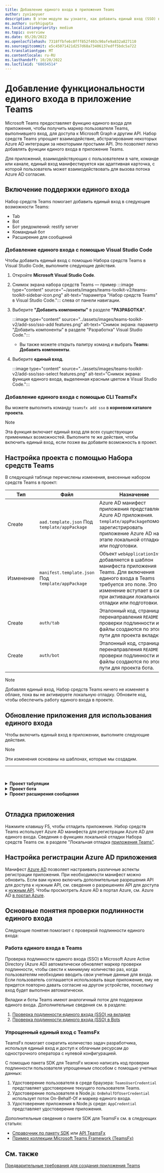```yaml
---
title: Добавление единого входа в приложения Teams
author: zyxiaoyuer
description: В этом модуле вы узнаете, как добавить единый вход (SSO) в Teams Toolkit, включить поддержку единого входа и обновить приложение для использования единого входа.
ms.author: surbhigupta
ms.localizationpriority: medium
ms.topic: overview
ms.date: 05/20/2022
ms.openlocfilehash: 7318ffbfe6c0fff852f493c90afe9a832a827110
ms.sourcegitcommit: e5c45071421d257d68a73406137edff5bdc5a722
ms.translationtype: MT
ms.contentlocale: ru-RU
ms.lasthandoff: 10/20/2022
ms.locfileid: "68654514"
---
```

# <a name="add-single-sign-on-to-teams-app"></a>Добавление функциональности единого входа в приложение Teams

Microsoft Teams предоставляет функцию единого входа для приложения, чтобы получить маркер пользователя Teams, выполнившего вход, для доступа к Microsoft Graph и другим API. Набор средств Teams упрощает взаимодействие, абстрагирование некоторых Azure AD интеграции за некоторыми простыми API. Это позволяет легко добавлять функции единого входа в приложение Teams.

Для приложений, взаимодействующих с пользователем в чате, команде или канале, единый вход манифестируется как адаптивная карточка, с которой пользователь может взаимодействовать для вызова потока Azure AD согласия.

## <a name="enable-sso-support"></a>Включение поддержки единого входа

Набор средств Teams помогает добавить единый вход в следующие возможности Teams:

* Tab
* Bot
* Бот уведомлений: restify server
* Командный бот
* Расширение для сообщений

### <a name="add-sso-using-visual-studio-code"></a>Добавление единого входа с помощью Visual Studio Code

Чтобы добавить единый вход с помощью Набора средств Teams в Visual Studio Code, выполните следующие действия.

1. Откройте **Microsoft Visual Studio Code**.
2. Снимок экрана набора средств Teams — пример :::image type="content" source="~/assets/images/teams-toolkit-v2/teams-toolkit-sidebar-icon.png" alt-text="параметра &quot;Набор средств Teams&quot; в Visual Studio Code."::: слева от панели навигации.
3. Выберите **"Добавить компоненты"** в разделе **"РАЗРАБОТКА"**.

   :::image type="content" source="../assets/images/teams-toolkit-v2/add-sso/sso-add features.png" alt-text="Снимок экрана: параметр &quot;Добавить компоненты&quot; в разделе &quot;Разработка&quot; Visual Studio Code.":::

   * Вы также можете открыть палитру команд и выбрать **Teams: Добавить компоненты**.

4. Выберите **единый вход**.

   :::image type="content" source="../assets/images/teams-toolkit-v2/add-sso/sso-select features.png" alt-text="Снимок экрана: функция единого входа, выделенная красным цветом в Visual Studio Code.":::

### <a name="add-sso-using-teamsfx-cli"></a>Добавление единого входа с помощью CLI TeamsFx

Вы можете выполнить команду `teamsfx add sso` в **корневом каталоге проекта**.

> [!NOTE]
> Эта функция включает единый вход для всех существующих применимых возможностей. Выполните те же действия, чтобы включить единый вход, если позже вы добавите возможность в проект.

## <a name="customize-your-project-using-teams-toolkit"></a>Настройка проекта с помощью Набора средств Teams

В следующей таблице перечислены изменения, внесенные набором средств Teams в проект:

| **Тип** | **Файл**                                             | **Назначение**                                                                                                                                                                               |
| -------- | ---------------------------------------------------- | ----------------------------------------------------------------------------------------------------------------------------------------------------------------------------------------- |
| Create   | `aad.template.json` Под `template/appPackage`      | Azure AD манифест приложения представляет Azure AD приложения. `template/appPackage`помогает зарегистрировать приложение Azure AD на этапе локальной отладки или подготовки.                                |
| Изменение   | `manifest.template.json` Под `template/appPackage` | Объект `webApplicationInfo` добавляется в шаблон манифеста приложения Teams. Для включения единого входа в Teams требуется это поле. Это изменение вступает в силу при активации локальной отладки или подготовки. |
| Create   | `auth/tab`                                           | Эталонный код, страницы перенаправления `README.md` проверки подлинности и файлы создаются по этому пути для проекта вкладки.                                                                                  |
| Create   | `auth/bot`                                           | Эталонный код, страницы перенаправления `README.md` проверки подлинности и файлы создаются по этому пути для проекта бота.                                                                                  |

> [!NOTE]
> Добавляя единый вход, Набор средств Teams ничего не изменяет в облаке, пока вы не активируете локальную отладку. Обновите код, чтобы обеспечить работу единого входа в проекте.

## <a name="update-your-application-to-use-sso"></a>Обновление приложения для использования единого входа

Чтобы включить единый вход в приложении, выполните следующие действия.

> [!NOTE]
> Эти изменения основаны на шаблонах, которые мы создадим.

---

<br>
<br><details>
<summary><b>Проект табуляции </b></summary>

1. Скопируйте `auth-start.html` `auth-end.htm`\*\*и в `auth/public` папку .`tabs/public/` Teams Toolkit регистрирует эти две конечные точки в Azure AD для Azure AD перенаправления.

2. Скопируйте `sso` папку в `auth/tab` папку `tabs/src/sso/`.

   * `InitTeamsFx`: файл реализует функцию, которая инициализирует пакет SDK `GetUserProfile` TeamsFx и открывает компонент после инициализации пакета SDK.

   * `GetUserProfile`: файл реализует функцию, которая вызывает Microsoft API Graph для получения сведений о пользователе.

3. Выполните `npm install @microsoft/teamsfx-react` в .`tabs/`

4. Добавьте следующие строки для `tabs/src/components/sample/Welcome.tsx` импорта `InitTeamsFx`:

   ```Bash

   import { InitTeamsFx } from "../../sso/InitTeamsFx";

   ```

5. Замените следующую строку:

   `<AddSSO />` с `<InitTeamsFx />` заменой компонента `AddSso` компонентом `InitTeamsFx` .

</details>
<details>
<summary><b>Проект бота </b></summary>

#### <a name="set-up-the-azure-ad-redirects"></a>Настройка перенаправлений Azure AD перенаправлений

1. Переместите `auth/bot/public` папку в `bot/src`. Эта папка содержит HTML-страницы, размещаемую в приложении бота. Когда единый вход инициируется с Azure AD, он перенаправляет пользователя на HTML-страницы.
1. Измените код `bot/src/index` , чтобы добавить соответствующие `restify` маршруты на HTML-страницы.

   ```ts
   const path = require("path");

   server.get(
     "/auth-*.html",
     restify.plugins.serveStatic({
       directory: path.join(__dirname, "public"),
     })
   );
   ```

#### <a name="update-your-app"></a>Обновите приложение

Обработчик команд единого `ProfileSsoCommandHandler` входа использует Azure AD для вызова Microsoft Graph. Этот маркер получается с помощью маркера пользователя Teams, выполнив вход. Поток объединяется в диалоговом окне, в котором при необходимости отображается диалоговое окно согласия.

1. Переместите `profileSsoCommandHandler` файл в `auth/bot/sso` папку `bot/src`в . `ProfileSsoCommandHandler` Класс  — это обработчик команд единого входа для получения сведений о пользователе с помощью маркера единого входа. Следуйте этому методу и создайте собственный обработчик команд единого входа.
1. Откройте `package.json` файл и убедитесь, что версия пакета SDK teamsfx >= 1.2.0.
1. Выполните `npm install isomorphic-fetch --save` команду в папке `bot` .
1. Для сценария ts выполните команду `npm install copyfiles --save-dev` в `bot` папке и замените следующие строки в `package.json`:

   ```json
   "build": "tsc --build && shx cp -r ./src/adaptiveCards ./lib/src",
   ```

    с 

   ```json
   "build": "tsc --build && shx cp -r ./src/adaptiveCards ./lib/src && copyfiles src/public/*.html lib/",
   ```

   При этом копируются HTML-страницы, используемые для перенаправления проверки подлинности при создании проекта бота.

1. Чтобы поток согласия единого входа был работоем, замените следующий код в файле `bot/src/index` :

   ```ts
   server.post("/api/messages", async (req, res) => {
     await commandBot.requestHandler(req, res);
   });
   ```

    с 

   ```ts
   server.post("/api/messages", async (req, res) => {
     await commandBot.requestHandler(req, res).catch((err) => {
       // Error message including "412" means it is waiting for user's consent, which is a normal process of SSO, sholdn't throw this error.
       if (!err.message.includes("412")) {
         throw err;
       }
     });
   });
   ```

1. Замените параметры экземпляра `ConversationBot` , `bot/src/internal/initialize` чтобы добавить конфигурацию единого входа и обработчик команд единого входа:

   ```ts
   export const commandBot = new ConversationBot({
       ...
       command: {
           enabled: true,
           commands: [new HelloWorldCommandHandler()],
       },
   });
   ```

    с 

   ```ts
   import { ProfileSsoCommandHandler } from "../profileSsoCommandHandler";

   export const commandBot = new ConversationBot({
       ...
       // To learn more about ssoConfig, please refer teamsfx sdk document: https://docs.microsoft.com/microsoftteams/platform/toolkit/teamsfx-sdk
       ssoConfig: {
           aad :{
               scopes:["User.Read"],
           },
       },
       command: {
           enabled: true,
           commands: [new HelloWorldCommandHandler() ],
           ssoCommands: [new ProfileSsoCommandHandler()],
       },
   });
   ```

1. Зарегистрируйте команду в манифесте приложения Teams. Откройте `templates/appPackage/manifest.template.json`и добавьте в бот следующие `commands` `commandLists` строки:

   ```json
   {
     "title": "profile",
     "description": "Show user profile using Single Sign On feature"
   }
   ```

#### <a name="add-a-new-sso-command-to-the-bot-optional"></a>Добавление новой команды единого входа в бот (необязательно)

После успешного добавления единого входа в проект можно добавить новую команду единого входа.

1. Создайте новый файл, например `photoSsoCommandHandler.ts` или `photoSsoCommandHandler.js` `bot/src/` добавьте собственный обработчик команд единого входа для вызова API Graph:

   ```TypeScript
   // for TypeScript:
   import { Activity, TurnContext, ActivityTypes } from "botbuilder";
   import "isomorphic-fetch";
   import {
       CommandMessage,
       TriggerPatterns,
       TeamsFx,
       createMicrosoftGraphClient,
       TeamsFxBotSsoCommandHandler,
       TeamsBotSsoPromptTokenResponse,
   } from "@microsoft/teamsfx";

   export class PhotoSsoCommandHandler implements TeamsFxBotSsoCommandHandler {
       triggerPatterns: TriggerPatterns = "photo";

       async handleCommandReceived(
           context: TurnContext,
           message: CommandMessage,
           tokenResponse: TeamsBotSsoPromptTokenResponse,
       ): Promise<string | Partial<Activity> | void> {
           await context.sendActivity("Retrieving user information from Microsoft Graph ...");

           const teamsfx = new TeamsFx().setSsoToken(tokenResponse.ssoToken);

           const graphClient = createMicrosoftGraphClient(teamsfx, ["User.Read"]);

           let photoUrl = "";
           try {
               const photo = await graphClient.api("/me/photo/$value").get();
               const arrayBuffer = await photo.arrayBuffer();
               const buffer=Buffer.from(arrayBuffer, 'binary');
               photoUrl = "data:image/png;base64," + buffer.toString("base64");
           } catch {
               // Could not fetch photo from user's profile, return empty string as placeholder.
           }
           if (photoUrl) {
               const photoMessage: Partial<Activity> = {
                   type: ActivityTypes.Message,
                   text: 'This is your photo:',
                   attachments: [
                       {
                           name: 'photo.png',
                           contentType: 'image/png',
                           contentUrl: photoUrl
                       }
                   ]
               };
               return photoMessage;
           } else {
               return "Could not retrieve your photo from Microsoft Graph. Please make sure you have uploaded your photo.";
           }
       }
   }
   ```

   ```javascript
   // for JavaScript:
   const { ActivityTypes } = require("botbuilder");
   require("isomorphic-fetch");
   const {
     createMicrosoftGraphClient,
     TeamsFx,
   } = require("@microsoft/teamsfx");

   class PhotoSsoCommandHandler {
     triggerPatterns = "photo";

     async handleCommandReceived(context, message, tokenResponse) {
       await context.sendActivity(
         "Retrieving user information from Microsoft Graph ..."
       );

       const teamsfx = new TeamsFx().setSsoToken(tokenResponse.ssoToken);

       const graphClient = createMicrosoftGraphClient(teamsfx, ["User.Read"]);

       let photoUrl = "";
       try {
         const photo = await graphClient.api("/me/photo/$value").get();
         const arrayBuffer = await photo.arrayBuffer();
         const buffer = Buffer.from(arrayBuffer, "binary");
         photoUrl = "data:image/png;base64," + buffer.toString("base64");
       } catch {
         // Could not fetch photo from user's profile, return empty string as placeholder.
       }
       if (photoUrl) {
         const photoMessage = {
           type: ActivityTypes.Message,
           text: "This is your photo:",
           attachments: [
             {
               name: "photo.png",
               contentType: "image/png",
               contentUrl: photoUrl,
             },
           ],
         };
         return photoMessage;
       } else {
         return "Could not retrieve your photo from Microsoft Graph. Please make sure you have uploaded your photo.";
       }
     }
   }

   module.exports = {
     PhotoSsoCommandHandler,
   };
   ```

1. Добавление `PhotoSsoCommandHandler` экземпляра в `ssoCommands` массив в:`bot/src/internal/initialize.ts`

   ```ts
   // for TypeScript:
   import { PhotoSsoCommandHandler } from "../photoSsoCommandHandler";

   export const commandBot = new ConversationBot({
       ...
       command: {
           ...
           ssoCommands: [new ProfileSsoCommandHandler(), new PhotoSsoCommandHandler()],
       },
   });
   ```

   ```javascript
   // for JavaScript:
   ...
   const { PhotoSsoCommandHandler } = require("../photoSsoCommandHandler");

   const commandBot = new ConversationBot({
       ...
       command: {
           ...
           ssoCommands: [new ProfileSsoCommandHandler(), new PhotoSsoCommandHandler()]
       },
   });
   ...

   ```

1. Зарегистрируйте команду в манифесте приложения Teams. Откройте `templates/appPackage/manifest.template.json`и добавьте в бот следующие `commands` `commandLists` строки:

   ```JSON

   {
       "title": "photo",
       "description": "Show user photo using Single Sign On feature"
   }

   ```

</details>

<details>
<summary><b>Проект расширения сообщения </b></summary>

Пример бизнес-логики предоставляет обработчик `TeamsBot` расширения TeamsActivityHandler и переопределения `handleTeamsMessagingExtensionQuery`.

Логику запроса в `handleMessageExtensionQueryWithToken` маркере можно обновить с помощью маркера, полученного с помощью маркера пользователя Teams, выполнив вход.

Чтобы сделать это в приложении, сделайте следующее:

1. Переместите `auth/bot/public` папку в `bot`. Эта папка содержит HTML-страницы, размещаемую в приложении бота. Когда потоки единого входа инициируются с Azure AD, Azure AD перенаправляет пользователя на эти страницы.

1. Измените `bot/index` свой, чтобы добавить соответствующие `restify` маршруты на эти страницы.

    ```ts
    const path = require("path");

    server.get(
        "/auth-*.html",
        restify.plugins.serveStatic({
            directory: path.join(__dirname, "public"),
        })
    );
    ```

1. Переопределите `handleTeamsMessagingExtensionQuery` интерфейс в разделе `bot/teamsBot`. Для выполнения собственной логики запроса можно следовать `handleMessageExtensionQueryWithToken` примеру кода.

1. Откройте `bot/package.json`, убедитесь, что `@microsoft/teamsfx` >= 1.2.0

1. Установите `isomorphic-fetch` пакеты npm в проекте бота.

1. (Только для ts) Установите `copyfiles` пакеты npm в проект бота, добавьте `build` или обновите скрипт `bot/package.json` следующим образом:

    ```json
    "build": "tsc --build && copyfiles ./public/*.html lib/",
    ```

    Это позволит скопировать HTML-страницы, используемые для перенаправления проверки подлинности, при создании этого проекта бота.

1. Обновите `templates/appPackage/aad.template.json` области, используемые в `handleMessageExtensionQueryWithToken`.

    ```json
    "requiredResourceAccess": [
        {
            "resourceAppId": "Microsoft Graph",
            "resourceAccess": [
                {
                    "id": "User.Read",
                    "type": "Scope"
                }
            ]
        }
    ]
    ```

</details>

<br>

## <a name="debug-your-application"></a>Отладка приложения

Нажмите клавишу F5, чтобы отладить приложение. Набор средств Teams использует Azure AD манифеста для регистрации Azure AD для единого входа. Сведения о функциях локальной отладки Набора средств Teams см. в разделе "Локальная отладка [приложения Teams"](debug-local.md).

## <a name="customize-azure-ad-application-registration"></a>Настройка регистрации Azure AD приложения

Манифест [Azure AD](/azure/active-directory/develop/reference-app-manifest) позволяет настраивать различные аспекты регистрации приложения. При необходимости манифест можно обновить. Если вам нужно включить дополнительные разрешения API для доступа к нужным API, см. сведения о разрешениях API для доступа к [нужным API](https://github.com/OfficeDev/TeamsFx/wiki/#customize-aad-manifest-template).
Чтобы просмотреть Azure AD в портал Azure, см. Azure AD [в портал Azure](https://github.com/OfficeDev/TeamsFx/wiki/Manage-AAD-application-in-Teams-Toolkit#How-to-view-the-AAD-app-on-the-Azure-portal).

## <a name="sso-authentication-concepts"></a>Основные понятия проверки подлинности единого входа

Следующие понятия помогают с проверкой подлинности единого входа:

### <a name="working-of-sso-in-teams"></a>Работа единого входа в Teams

Проверка подлинности единого входа (SSO) в Microsoft Azure Active Directory (Azure AD) автоматически обновляет маркер проверки подлинности, чтобы свести к минимуму количество раз, когда пользователям необходимо вводить свои учетные данные для входа. Если пользователь соглашается использовать ваше приложение, ему не придется повторно давать согласие на другом устройстве, поскольку вход будет выполнен автоматически.

Вкладки и боты Teams имеют аналогичный поток для поддержки единого входа. Дополнительные сведения см. в разделе:

1. [Проверка подлинности единого входа (SSO) на вкладке](../tabs/how-to/authentication/tab-sso-overview.md)
1. [Проверка подлинности единого входа (SSO) в Bots](../bots/how-to/authentication/auth-aad-sso-bots.md)

### <a name="simplified-sso-with-teamsfx"></a>Упрощенный единый вход с TeamsFx

TeamsFx помогает сократить количество задач разработчика, используя единый вход и доступ к облачным ресурсам до однострочного оператора с нулевой конфигурацией.

С помощью пакета SDK для TeamsFx можно написать код проверки подлинности пользователя упрощенным способом с помощью учетных данных:

1. Удостоверение пользователя в среде браузера: `TeamsUserCredential` представляет удостоверение текущего пользователя Teams.
1. Удостоверение пользователя в Node.js: `OnBehalfOfUserCredential` использует поток On-Behalf-Of и маркер единого входа.
1. Удостоверение приложения в Node.js среде: `AppCredential` представляет удостоверение приложения.

Дополнительные сведения о пакете SDK для TeamsFx см. в следующих статьях:

* [Справочник по пакету SDK](TeamsFx-SDK.md) или [API TeamsFx](/javascript/api/@microsoft/teamsfx/?view=msteams-client-js-latest&preserve-view=true)
* [Пример коллекции Microsoft Teams Framework (TeamsFx)](https://github.com/OfficeDev/TeamsFx-Samples/tree/v2)

## <a name="see-also"></a>См. также

[Предварительные требования для создания приложения Teams](tools-prerequisites.md)
